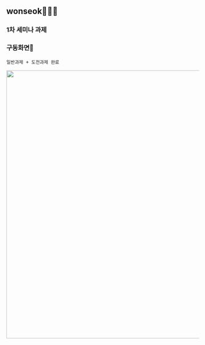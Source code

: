 ## wonseok🙋🏽‍♂️
### 1차 세미나 과제
### 구동화면📲
`일반과제 + 도전과제 완료`

<img height="700" src="/SOPT27_week1_assignment/soptweek1assignment.gif">
